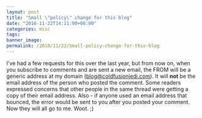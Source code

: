 ```yaml
---
layout: post
title: "Small \"policy\" change for this blog"
date: "2010-11-22T14:11:00+06:00"
categories: misc 
tags: 
banner_image: 
permalink: /2010/11/22/Small-policy-change-for-this-blog
---
```


I've had a few requests for this over the last year, but from now on, when you subscribe to comments and are sent a new email, the FROM will be a generic address at my domain (blog@coldfusionjedi.com). It will <b>not</b> be the email address of the person who posted the comment. Some readers expressed concerns that other people in the same thread were getting a copy of their email address. Also - if anyone used an email address that bounced, the error would be sent to you after you posted your comment. Now they will all go to me. Woot. ;)